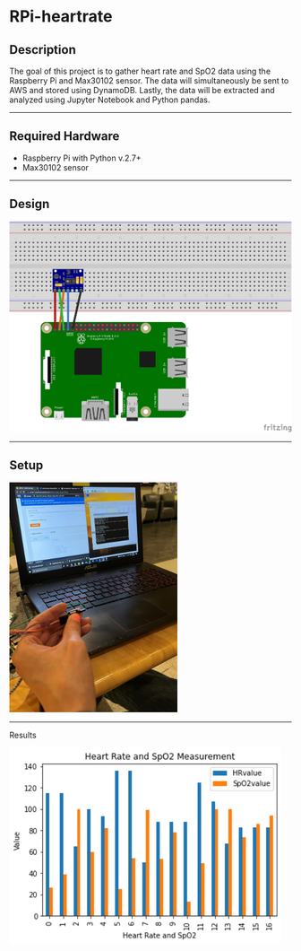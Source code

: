 # RPi-heartrate

## Description
The goal of this project is to gather heart rate and SpO2 data using the Raspberry Pi and Max30102 sensor. The data will simultaneously be sent to AWS and stored using DynamoDB. Lastly, the data will be extracted and analyzed using Jupyter Notebook and Python pandas. 

---

## Required Hardware
* Raspberry Pi with Python v.2.7+
* Max30102 sensor

---

## Design

<img src="./img/rpi-heartrate-circuit_bb.png">


---

## Setup

<img src="./img/Data_Pipelining.jpg" width=300 height=auto>

---

Results

<img src="./img/Data_Results.png">